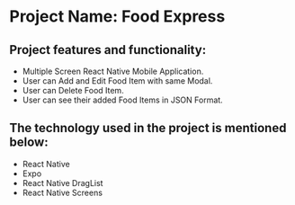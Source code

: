 # Project Name: Food Express

## Project features and functionality:

- Multiple Screen React Native Mobile Application.
- User can Add and Edit Food Item with same Modal.
- User can Delete Food Item.
- User can see their added Food Items in JSON Format.


## The technology used in the project is mentioned below:
- React Native
- Expo
- React Native DragList
- React Native Screens
